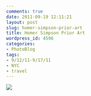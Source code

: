 ```yaml
---
comments: true
date: 2011-09-19 12:11:21
layout: post
slug: homer-simpson-prior-art
title: Homer Simpson Prior Art
wordpress_id: 4596
categories:
- PhotoBlog
tags:
- 9/12/11-9/17/11
- NYC
- travel
---
```


![](http://ryanfitzer.com/main/wp-content/uploads/2011/09/2011-09-16-at-11-40-43.jpg)
